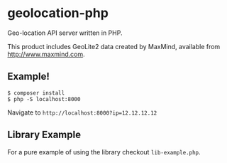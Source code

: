 geolocation-php
===============

Geo-location API server written in PHP.

This product includes GeoLite2 data created by MaxMind, available from
<a href="http://www.maxmind.com">http://www.maxmind.com</a>.

Example!
--------

    $ composer install
    $ php -S localhost:8000


Navigate to ```http://localhost:8000?ip=12.12.12.12```


Library Example
---------------
For a pure example of using the library checkout ```lib-example.php```.
